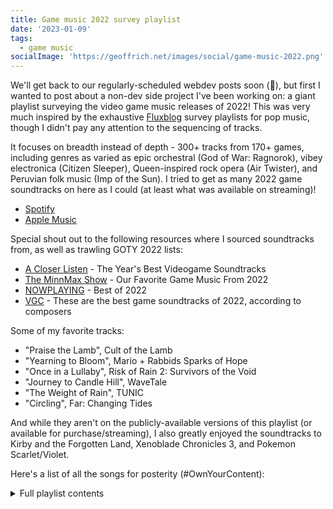 ```yaml
---
title: Game music 2022 survey playlist
date: '2023-01-09'
tags:
  - game music
socialImage: 'https://geoffrich.net/images/social/game-music-2022.png'
---
```


We'll get back to our regularly-scheduled webdev posts soon (🤞), but first I wanted to post about a non-dev side project I've been working on: a giant playlist surveying the video game music releases of 2022! This was very much inspired by the exhaustive [Fluxblog](http://www.fluxblog.org/) survey playlists for pop music, though I didn't pay any attention to the sequencing of tracks.

It focuses on breadth instead of depth - 300+ tracks from 170+ games, including genres as varied as epic orchestral (God of War: Ragnorok), vibey electronica (Citizen Sleeper), Queen-inspired rock opera (Air Twister), and Peruvian folk music (Imp of the Sun). I tried to get as many 2022 game soundtracks on here as I could (at least what was available on streaming)!

- [Spotify](https://open.spotify.com/playlist/61uaRcoGNX4ijkvTbM0auL)
- [Apple Music](https://music.apple.com/us/playlist/game-music-2022/pl.u-b3b8MBgtLWa9dY)

Special shout out to the following resources where I sourced soundtracks from, as well as trawling GOTY 2022 lists:

- [A Closer Listen](https://acloserlisten.com/2022/12/12/press-a-2022-the-years-best-videogame-soundtracks/) - The Year's Best Videogame Soundtracks
- [The MinnMax Show](https://www.youtube.com/watch?v=5xMNjXwRm54) - Our Favorite Game Music From 2022
- [NOWPLAYING](https://peterline6.substack.com/p/best-of-2022) - Best of 2022
- [VGC](https://www.videogameschronicle.com/features/these-are-the-best-game-soundtracks-of-2022-according-to-composers/) - These are the best game soundtracks of 2022, according to composers

Some of my favorite tracks:

- "Praise the Lamb", Cult of the Lamb
- "Yearning to Bloom", Mario + Rabbids Sparks of Hope
- "Once in a Lullaby", Risk of Rain 2: Survivors of the Void
- "Journey to Candle Hill", WaveTale
- "The Weight of Rain", TUNIC
- "Circling", Far: Changing Tides

And while they aren't on the publicly-available versions of this playlist (or available for purchase/streaming), I also greatly enjoyed the soundtracks to Kirby and the Forgotten Land, Xenoblade Chronicles 3, and Pokemon Scarlet/Violet.

Here's a list of all the songs for posterity (#OwnYourContent):

<details>
<summary>Full playlist contents</summary>
<div style="overflow: auto">

| Title                                                                                    | Artist                                                                                       | Album                                                                                       |
| ---------------------------------------------------------------------------------------- | -------------------------------------------------------------------------------------------- | ------------------------------------------------------------------------------------------- |
| Nostalgic Idol                                                                           | Keisuke Ito                                                                                  | Ai: The Somnium Files –Nirvana Initiative– (Complete Soundtrack)                            |
| Air Twister                                                                              | Valensia                                                                                     | Air Twister (Original Soundtrack)                                                           |
| Phantom Of The Opera 2022                                                                | Valensia                                                                                     | Air Twister (Original Soundtrack)                                                           |
| Charming Welcome                                                                         | Kevin Colombin                                                                               | AKA (Original Soundtrack)                                                                   |
| Tropical Whispering (Night)                                                              | Kevin Colombin                                                                               | AKA (Original Soundtrack)                                                                   |
| Anno Mutationem                                                                          | Vanguard Sound                                                                               | ANNO: Mutationem (Original Game Soundtrack) [Complete Edition]                              |
| Ephantom                                                                                 | Vanguard Sound                                                                               | ANNO: Mutationem (Original Game Soundtrack) [Complete Edition]                              |
| 8 Bit Almanac                                                                            | Kieron Pepper                                                                                | Arcade Paradise (Official Soundtrack)                                                       |
| Wipe Your Tears Away                                                                     | Kieron Pepper & Ben Pickersgill                                                              | Arcade Paradise (Official Soundtrack)                                                       |
| Shallow Breath                                                                           | Matthew Barnes                                                                               | As Dusk Falls (Original Soundtrack)                                                         |
| Assassin’s Creed Dawn of Ragnarök (Main Theme) [feat. Einar Selvik]                      | Stephanie Economou                                                                           | Assassin's Creed Valhalla: Dawn of Ragnarök (Original Game Soundtrack)                      |
| Stranger in a Strange Land                                                               | Stephanie Economou                                                                           | Assassin's Creed Valhalla: Dawn of Ragnarök (Original Game Soundtrack)                      |
| Golden Olive - Main Theme (feat. Asja Kadric)                                            | Weifan Chang                                                                                 | Asterigos: Curse of the Stars (Original Game Soundtrack)                                    |
| Challenge the Thunder                                                                    | Weifan Chang                                                                                 | Asterigos: Curse of the Stars (Original Game Soundtrack)                                    |
| Welcome to Beacon Pines                                                                  | Matt Meyer                                                                                   | Beacon Pines (Original Soundtrack)                                                          |
| Heart to Heart                                                                           | Matt Meyer                                                                                   | Beacon Pines (Original Soundtrack)                                                          |
| BLACKTAIL (feat. Zazula)                                                                 | Arkadiusz Reikowski                                                                          | BLACKTAIL (Original Game Soundtrack)                                                        |
| Wiosna (feat. Bart Pałyga)                                                               | Arkadiusz Reikowski                                                                          | BLACKTAIL (Original Game Soundtrack)                                                        |
| Drawing Blood                                                                            | Marskye                                                                                      | Boyfriend Dungeon: Secret Weapons (Original Game Soundtrack) - Single                       |
| Rainbow Six Siege European League Theme                                                  | The Toxic Avenger                                                                            | BREACH (Rainbow Six European League Music) - EP                                             |
| Modern Warfare II                                                                        | Sarah Schachner                                                                              | Call of Duty®: Modern Warfare II (Official Soundtrack)                                      |
| Welcome to Las Almas                                                                     | Sarah Schachner                                                                              | Call of Duty®: Modern Warfare II (Official Soundtrack)                                      |
| Prelude (feat. Stephen Gutman & Thomas Gould)                                            | Andrea Boccadoro                                                                             | Card Shark (Original Soundtrack)                                                            |
| Ambush                                                                                   | Andrea Boccadoro                                                                             | Card Shark (Original Soundtrack)                                                            |
| The Singer                                                                               | Orkesta Mendoza                                                                              | Cartel Tycoon (Original Game Soundtrack)                                                    |
| Paraíso Apocalipsis                                                                      | Chico Unicornio                                                                              | Cartel Tycoon (Original Game Soundtrack)                                                    |
| Main Theme of Chained Echoes                                                             | Eddie Marianukroh                                                                            | Chained Echoes (Original Game Soundtrack)                                                   |
| The Dancing City of Farnsport                                                            | Eddie Marianukroh                                                                            | Chained Echoes (Original Game Soundtrack)                                                   |
| Never Forget Our Promise                                                                 | Eddie Marianukroh                                                                            | Chained Echoes (Original Game Soundtrack)                                                   |
| Density                                                                                  | Amos Roddy                                                                                   | Citizen Sleeper (Original Game Soundtrack)                                                  |
| Coalesce                                                                                 | Amos Roddy                                                                                   | Citizen Sleeper (Original Game Soundtrack)                                                  |
| Possible Futures                                                                         | Amos Roddy                                                                                   | Citizen Sleeper (Original Game Soundtrack)                                                  |
| The Only Road                                                                            | Frosty River                                                                                 | Clayton - A Song of Greed (Cave Digger 2 Official Soundtrack)                               |
| The Valley Bleeds Gold                                                                   | Mantella                                                                                     | Clayton - A Song of Greed (Cave Digger 2 Official Soundtrack)                               |
| Cobra Kai / Dojos Rising                                                                 | Leo Birenberg, Zach Robinson, Dan Light & Ramiro Rodriguez Zamarripa                         | Cobra Kai 2: Dojos Rising (Original Game Soundtrack)                                        |
| [INSIGHT THEORY] -Home Screen: Sherlock-                                                 | CRIMESIGHT SOUND TEAM                                                                        | CRIMESIGHT ORIGINAL SOUNDTRACK SELECTION                                                    |
| Praise the Lamb                                                                          | River Boy                                                                                    | Cult of the Lamb (Original Soundtrack)                                                      |
| Start a Cult                                                                             | River Boy                                                                                    | Cult of the Lamb (Original Soundtrack)                                                      |
| Unstoppable                                                                              | Jason Smith                                                                                  | Cultic (Original Game Soundtrack)                                                           |
| The World Asunder                                                                        | Jason Smith                                                                                  | Cultic (Original Game Soundtrack)                                                           |
| The Delicious Last Course                                                                | Kristofer Maddigan                                                                           | Cuphead - The Delicious Last Course (Original Soundtrack)                                   |
| Snow Cult Scuffle                                                                        | Kristofer Maddigan                                                                           | Cuphead - The Delicious Last Course (Original Soundtrack)                                   |
| A Fore-tuitous Meeting                                                                   | Mark Sparling                                                                                | Cursed To Golf (Original Soundtrack)                                                        |
| Rip                                                                                      | Mark Sparling                                                                                | Cursed To Golf (Original Soundtrack)                                                        |
| Through the Brambles and Briar                                                           | Cris Velasco                                                                                 | Dauntless, Vol. 3 (Official Game Soundtrack)                                                |
| Not Today, Satan                                                                         | Chipzel                                                                                      | Dicey Dungeons: Reunion                                                                     |
| No Thoughts, Only Dice                                                                   | Chipzel                                                                                      | Dicey Dungeons: Reunion                                                                     |
| In the City (feat. Anyar 暗鸦)                                                           | XHz Official                                                                                 | Dislyte - Grandis Vibes                                                                     |
| Competition                                                                              | Bae Hyuk                                                                                     | DNF Duel : Who's Next (Original Game Soundtrack)                                            |
| The Rival                                                                                | Bae Hyuk & Lee Jaekwang                                                                      | DNF Duel : Who's Next (Original Game Soundtrack)                                            |
| Towersworn Stronghold                                                                    | Seltzki                                                                                      | Doko Roko (Original Game Soundtrack)                                                        |
| The Crow                                                                                 | Seltzki                                                                                      | Doko Roko (Original Game Soundtrack)                                                        |
| Ancient Artifact                                                                         | Cameron Paxton                                                                               | Dome Keeper, Vol. 1: The Engineer (Original Soundtrack)                                     |
| Delving                                                                                  | Cameron Paxton                                                                               | Dome Keeper, Vol. 1: The Engineer (Original Soundtrack)                                     |
| Ayla & Falafel                                                                           | Fearofdark                                                                                   | Dr Kobushi's Labyrinthine Laboratory (Original Soundtrack)                                  |
| A Lab in Ruin                                                                            | Fearofdark                                                                                   | Dr Kobushi's Labyrinthine Laboratory (Original Soundtrack)                                  |
| Dwarf Fortress (Main Theme)                                                              | Dabu & Simon Swerwer                                                                         | Dwarf Fortress (Original Game Soundtrack)                                                   |
| First Year                                                                               | Dabu                                                                                         | Dwarf Fortress (Original Game Soundtrack)                                                   |
| Empowering Yourself (feat. London Contemporary Orchestra)                                | Olivier Deriviere                                                                            | Dying Light 2 Stay Human (Original Game Soundtrack)                                         |
| Leyndell, Royal Capital                                                                  | Yuka Kitamura                                                                                | Elden Ring (Original Soundtrack)                                                            |
| Regal Ancestor Spirit                                                                    | Yuka Kitamura                                                                                | Elden Ring (Original Soundtrack)                                                            |
| Starscourge Radahn                                                                       | Shoi Miyazawa                                                                                | Elden Ring (Original Soundtrack)                                                            |
| Rennala, Queen of the Full Moon                                                          | Yuka Kitamura                                                                                | Elden Ring (Original Soundtrack)                                                            |
| Elegy of the Sea (Original Game Soundtrack)                                              | Sea of Thieves                                                                               | Elegy of the Sea (Original Game Soundtrack) - Single                                        |
| Circling                                                                                 | Joel Schoch                                                                                  | Far: Changing Tides                                                                         |
| Travel                                                                                   | Joel Schoch                                                                                  | Far: Changing Tides                                                                         |
| Rough Sea                                                                                | Joel Schoch                                                                                  | Far: Changing Tides                                                                         |
| Fired Up                                                                                 | XeroKat                                                                                      | Fired (Original Game Soundtrack)                                                            |
| Test F1r37                                                                               | XeroKat                                                                                      | Fired (Original Game Soundtrack)                                                            |
| First Snow                                                                               | Corentin Brasart                                                                             | Flat Eye (Original Video Game Soundtrack)                                                   |
| The Infinite Influx of Information                                                       | Corentin Brasart                                                                             | Flat Eye (Original Video Game Soundtrack)                                                   |
| Disco DNA                                                                                | Fred Falke                                                                                   | Flippin Misfits (Original Game Soundtrack)                                                  |
| We've Got A Winner                                                                       | Fred Falke                                                                                   | Flippin Misfits (Original Game Soundtrack)                                                  |
| The Next Day                                                                             | Vile Monarch, Michał Dąbrowski & Paweł Wawrzeńczyk                                           | Floodland Part 1 (Original Game Soundtrack)                                                 |
| Together We Grow                                                                         | Vile Monarch & Piotr Musial                                                                  | Floodland Part 1 (Original Game Soundtrack)                                                 |
| Little Earth (Day)                                                                       | Mark Sparling                                                                                | Flying Neko Delivery (Original Soundtrack)                                                  |
| Aether Canyon (Night)                                                                    | Mark Sparling                                                                                | Flying Neko Delivery (Original Soundtrack)                                                  |
| Welcome to Foretales                                                                     | Christophe Héral                                                                             | Foretales (Original Game Soundtrack)                                                        |
| Land of the Gods (feat. Raphaël Joffres)                                                 | Christophe Héral                                                                             | Foretales (Original Game Soundtrack)                                                        |
| A Quiet Spring Day (Side A)                                                              | Josie Brechner                                                                               | Freshly Frosted a-Sides (Original Game Soundtrack)                                          |
| Cozy Autumn (Side A)                                                                     | Josie Brechner                                                                               | Freshly Frosted a-Sides (Original Game Soundtrack)                                          |
| Floating World Under the Moonlight                                                       | HOYO-MiX                                                                                     | Genshin Impact - Footprints of the Traveler (Original Game Soundtrack)                      |
| Hustle and Bustle of Ormos                                                               | HOYO-MiX                                                                                     | Genshin Impact - Forest of Jnana and Vidya (Original Game Soundtrack)                       |
| Hope or Nostalgia                                                                        | HOYO-MiX                                                                                     | Genshin Impact - Islands of the Lost and Forgotten (Original Game Soundtrack)               |
| Under the Sun                                                                            | HOYO-MiX                                                                                     | Genshin Impact - The Shimmering Voyage, Vol. 2 (Original Game Soundtrack)                   |
| Ghost Song                                                                               | Grant Graham                                                                                 | Ghost Song (Original Game Soundtrack)                                                       |
| Big Bot                                                                                  | Grant Graham                                                                                 | Ghost Song (Original Game Soundtrack)                                                       |
| Ghostwire:Tokyo                                                                          | Masatoshi Yanagi                                                                             | Ghostwire Tokyo (Original Game Soundtrack)                                                  |
| New Dawn                                                                                 | scntfc                                                                                       | Gibbon: Beyond the Trees                                                                    |
| Liberation                                                                               | scntfc                                                                                       | Gibbon: Beyond the Trees                                                                    |
| God of War Ragnarök (feat. Eivør)                                                        | Bear McCreary                                                                                | God of War Ragnarök (Original Soundtrack)                                                   |
| A Son's Path                                                                             | Bear McCreary                                                                                | God of War Ragnarök (Original Soundtrack)                                                   |
| The All-Father                                                                           | Bear McCreary                                                                                | God of War Ragnarök (Original Soundtrack)                                                   |
| Gotham Knights - Main Title Theme                                                        | The Flight & Gotham Knights                                                                  | Gotham Knights (Original Video Game Soundtrack)                                             |
| Harley Quinn - Light the Candles                                                         | The Flight & Gotham Knights                                                                  | Gotham Knights (Original Video Game Soundtrack)                                             |
| Upper Grasslands Night                                                                   | Finishing Move Inc.                                                                          | Grounded - Year 2 (Original Game Soundtrack)                                                |
| Fight of the Orchid                                                                      | Finishing Move Inc.                                                                          | Grounded - Year 2 (Original Game Soundtrack)                                                |
| End of Dragons (feat. Maclaine Diemer)                                                   | Arenanet                                                                                     | Guild Wars 2: End of Dragons Original Soundtrack Part I                                     |
| Along the Shing Jea Shoreline (feat. Maclaine Diemer)                                    | Arenanet                                                                                     | Guild Wars 2: End of Dragons Original Soundtrack Part I                                     |
| Highway Chaos (STAGE1)                                                                   | Exemia                                                                                       | GUNVEIN (Original Game Soundtrack)                                                          |
| Desert Destruction (STAGE 2)                                                             | Exemia                                                                                       | GUNVEIN (Original Game Soundtrack)                                                          |
| Das Spligen                                                                              | Michele Postpischl                                                                           | Hell Is Others (Original Videogame Soundtrack)                                              |
| The Awaiting                                                                             | Michele Postpischl                                                                           | Hell Is Others (Original Videogame Soundtrack)                                              |
| HEROish Main Theme                                                                       | Sunblink & Phill Boucher                                                                     | HEROish (Original Video Game Soundtrack)                                                    |
| Cursed Lands                                                                             | Sunblink & Phill Boucher                                                                     | HEROish (Original Video Game Soundtrack)                                                    |
| Whatever Comes (feat. Julie Elven & Melissa R. Kaplan)                                   | Oleksa Lozowchuk                                                                             | Horizon Forbidden West (Original Soundtrack)                                                |
| Aloy's Theme - Forbidden West (feat. Julie Elven)                                        | Joris de Man                                                                                 | Horizon Forbidden West (Original Soundtrack)                                                |
| Exocolonist Theme Redux                                                                  | A Shell In The Pit                                                                           | I Was a Teenage Exocolonist (Original Soundtrack)                                           |
| Quiet                                                                                    | C418                                                                                         | I Was a Teenage Exocolonist (Original Soundtrack)                                           |
| Immortality - Opening                                                                    | Nainita Desai                                                                                | Immortality (Original Soundtrack to the Interactive Trilogy)                                |
| Religion                                                                                 | Nainita Desai                                                                                | Immortality (Original Soundtrack to the Interactive Trilogy)                                |
| Overture                                                                                 | Jose Varon                                                                                   | Imp of the Sun (Original Soundtrack)                                                        |
| Mountains Ruins                                                                          | Jose Varon                                                                                   | Imp of the Sun (Original Soundtrack)                                                        |
| Ensorcelled by Bloodshed                                                                 | Catton Arthur                                                                                | Impaler (Original Soundtrack) - EP                                                          |
| Shooting Star Overdrive                                                                  | Turbo                                                                                        | Inertial Drift: Twilight Rivals Edition Eurobeat Soundtrack                                 |
| ITORAH Main Title                                                                        | Filippo Beck Peccoz                                                                          | ITORAH a-Side (Original Game Soundtrack)                                                    |
| Nahu Fields                                                                              | Filippo Beck Peccoz                                                                          | ITORAH a-Side (Original Game Soundtrack)                                                    |
| Vanir’s Legacy                                                                           | Guillaume David                                                                              | IXION (Original Soundtrack)                                                                 |
| No Turning Back                                                                          | Guillaume David                                                                              | IXION (Original Soundtrack)                                                                 |
| Sakura Hills                                                                             | Sebastien Romero                                                                             | Jitsu Squad (Original Soundtrack)                                                           |
| Castle Hellstorm                                                                         | Sebastien Romero                                                                             | Jitsu Squad (Original Soundtrack)                                                           |
| K'Sante, The Pride of Nazumah (Champion Theme)                                           | League of Legends                                                                            | K'Sante, The Pride of Nazumah (Champion Theme) - Single                                     |
| The Neon Riverside                                                                       | Magic: The Gathering, Zac Zinger & insaneintherainmusic                                      | Kamigawa: Neon Dynasty (Official Soundtrack)                                                |
| Beneath Worlds                                                                           | Theophany                                                                                    | Kena: Bridge of Spirits, Vol. 1 (Original Game Soundtrack)                                  |
| Abandoned Village                                                                        | Theophany                                                                                    | Kena: Bridge of Spirits, Vol. 1 (Original Game Soundtrack)                                  |
| Fictitious or Real (Team Sacred Treasures)                                               | SNK SOUND TEAM                                                                               | THE KING OF FIGHTERS XV (Original Sound Track)                                              |
| Ride the Big Wave! (Team Fatal Fury)                                                     | SNK SOUND TEAM                                                                               | THE KING OF FIGHTERS XV (Original Sound Track)                                              |
| Eikthyrnir (Extended)                                                                    | Kalandra                                                                                     | Kingdom Two Crowns: Norse Lands Soundtrack (Extended)                                       |
| Helheim (Extended)                                                                       | Kalandra                                                                                     | Kingdom Two Crowns: Norse Lands Soundtrack (Extended)                                       |
| Welcome Back, Kirby                                                                      | Hirokazu Ando                                                                                | Kirby and the Forgotten Land Original Soundtrack                                            |
| The Battle of Blizzard Bridge                                                            | Hirokazu Ando                                                                                | Kirby and the Forgotten Land Original Soundtrack                                            |
| Forgo's Treasures                                                                        | Hirokazu Ando                                                                                | Kirby and the Forgotten Land Original Soundtrack                                            |
| The Battle of the Broken Sky                                                             | Damian Sanchez                                                                               | The Knight Witch (Original Game Soundtrack)                                                 |
| Forge Fields                                                                             | Damian Sanchez                                                                               | The Knight Witch (Original Game Soundtrack)                                                 |
| Festival Grounds                                                                         | TiceTunes                                                                                    | Kynseed (Music from the Early Access version of the game)                                   |
| Mosswhisper Ruins                                                                        | TiceTunes                                                                                    | Kynseed (Music from the Early Access version of the game)                                   |
| Sawayama Solitaire                                                                       | Matthew S Burns                                                                              | Last Call BBS (Original Soundtrack)                                                         |
| Cursed Knowledge                                                                         | Matthew S Burns                                                                              | Last Call BBS (Original Soundtrack)                                                         |
| The Last Clockwinder                                                                     | Joel Corelitz                                                                                | The Last Clockwinder (Original Soundtrack)                                                  |
| Gardeners: Luftapples                                                                    | Joel Corelitz                                                                                | The Last Clockwinder (Original Soundtrack)                                                  |
| In the Dawn                                                                              | Falcom Sound Team jdk                                                                        | The Legend of Heroes: Kuro No Kiseki Original Soundtrack                                    |
| Wild Beat                                                                                | Falcom Sound Team jdk                                                                        | The Legend of Heroes: Kuro No Kiseki Original Soundtrack                                    |
| Resonance of Ray                                                                         | Falcom Sound Team jdk                                                                        | The Legend of Heroes: Kuro No Kiseki Original Soundtrack                                    |
| Lord Winklebottom Investigates                                                           | Gustavo Coutinho                                                                             | Lord Winklebottom Investigates (Original Game Soundtrack)                                   |
| Looking for Clues                                                                        | Gustavo Coutinho                                                                             | Lord Winklebottom Investigates (Original Game Soundtrack)                                   |
| Lambs in the Meadow                                                                      | Adam Bow                                                                                     | Lords and Villeins (Original Game Soundtrack)                                               |
| Yellow Trees                                                                             | Adam Bow                                                                                     | Lords and Villeins (Original Game Soundtrack)                                               |
| Lunistice                                                                                | Knasibas                                                                                     | Lunistice (Original Game Soundtrack)                                                        |
| Forest (Melancholy)                                                                      | Knasibas                                                                                     | Lunistice (Original Game Soundtrack)                                                        |
| Yearning to Bloom                                                                        | Yoko Shimomura                                                                               | Mario + Rabbids Sparks of Hope (Original Game Soundtrack)                                   |
| Fuzzy and Fleeting                                                                       | Yoko Shimomura                                                                               | Mario + Rabbids Sparks of Hope (Original Game Soundtrack)                                   |
| Desolate Beauty                                                                          | Gareth Coker                                                                                 | Mario + Rabbids Sparks of Hope (Original Game Soundtrack)                                   |
| Bizarre Bazaar                                                                           | Richard Jacques                                                                              | Marvel's Guardians of the Galaxy: Welcome to Knowhere (Original Video Game Soundtrack) - EP |
| Origins                                                                                  | Tim Wynn                                                                                     | Marvel's Midnight Suns (Original Video Game Soundtrack)                                     |
| Discordance                                                                              | Danimal Cannon                                                                               | Massive - Single                                                                            |
| Shopping                                                                                 | Half Asleep Games & Filippo Vicarelli                                                        | Melatonin (Original Game Soundtrack)                                                        |
| Past                                                                                     | Half Asleep Games                                                                            | Melatonin (Original Game Soundtrack)                                                        |
| I'm There Too                                                                            | Joel Corelitz, e.hillman & Imogen                                                            | A Memoir Blue (Original Soundtrack)                                                         |
| Hands Held in Hearts (Reprise)                                                           | Joel Corelitz, e.hillman & Imogen                                                            | A Memoir Blue (Original Soundtrack)                                                         |
| Red Eyes                                                                                 | Noisecream                                                                                   | Midnight Fight Express (Original Game Soundtrack), Pt. 1                                    |
| Shadow of Light                                                                          | Noisecream                                                                                   | Midnight Fight Express (Original Game Soundtrack), Pt. 1                                    |
| Aerie                                                                                    | Lena Raine                                                                                   | Minecraft: The Wild Update (Original Game Soundtrack) - EP                                  |
| We Remember You                                                                          | Jason Graves                                                                                 | Moss: Book II (Original Game Soundtrack)                                                    |
| When One Door Shuts                                                                      | Jason Graves                                                                                 | Moss: Book II (Original Game Soundtrack)                                                    |
| Daydream                                                                                 | Stephen Barton & MultiVersus                                                                 | MultiVersus (Original Video Game Soundtrack)                                                |
| Get Ready to Fight! (Character Select)                                                   | Gordy Haab & MultiVersus                                                                     | MultiVersus (Original Video Game Soundtrack)                                                |
| Head in the Clouds                                                                       | Charles Bardin & Valentin Ducloux                                                            | A Musical Story                                                                             |
| Love at First Sight                                                                      | Charles Bardin & Valentin Ducloux                                                            | A Musical Story                                                                             |
| Jupiter                                                                                  | Brodinski                                                                                    | Need for Speed: Unbound (Original Soundtrack)                                               |
| Cybercrime                                                                               | Brodinski                                                                                    | Need for Speed: Unbound (Original Soundtrack)                                               |
| Glass Ocean                                                                              | Machine Girl                                                                                 | Neon White Soundtrack, Pt. 1 (the Wicked Heart)                                             |
| House of Cards                                                                           | Machine Girl                                                                                 | Neon White Soundtrack, Pt. 1 (the Wicked Heart)                                             |
| Lucid Mayhem                                                                             | Andrew Hulshult                                                                              | Nightmare Reaper (Original Game Soundtrack)                                                 |
| Nilah, the Joy Unbound (Champion Theme)                                                  | League of Legends                                                                            | Nilah, the Joy Unbound - Single                                                             |
| Closed Circuit Television                                                                | LudoWic                                                                                      | Nitro Kid (Original Soundtrack, LudoWic) - EP                                               |
| Legendary Dungeons                                                                       | Jim Guthrie                                                                                  | Nobody Saves the World (Original Game Soundtrack)                                           |
| Road to the Shards                                                                       | Jim Guthrie                                                                                  | Nobody Saves the World (Original Game Soundtrack)                                           |
| Chex2Cash                                                                                | Andy G                                                                                       | NORCO Original Soundtrack                                                                   |
| Head in the Lake                                                                         | Gewgawly I                                                                                   | NORCO Original Soundtrack                                                                   |
| New Here & Feeling at Home                                                               | Jennifur                                                                                     | Nowhere, Now Here (music made for the game Shredders)                                       |
| To the One I Used to be                                                                  | Jennifur                                                                                     | Nowhere, Now Here (music made for the game Shredders)                                       |
| Nightfall                                                                                | Thomas J. Peters                                                                             | Numina (Original Video Game Soundtrack)                                                     |
| Alyuin ~the Return Home~                                                                 | Thomas J. Peters                                                                             | Numina (Original Video Game Soundtrack)                                                     |
| Rule the World (feat. Budapest Film Orchestra)                                           | Håkan Glänte                                                                                 | Original Soundtrack of Victoria 3                                                           |
| British Soil (feat. Budapest Film Orchestra)                                             | Håkan Glänte                                                                                 | Original Soundtrack of Victoria 3                                                           |
| Wild Whispering Forest                                                                   | Kimmo Savilampi                                                                              | The Outbound Ghost (The Original Soundtrack)                                                |
| In the Horizon (feat. Gregory Orosz)                                                     | Kimmo Savilampi                                                                              | The Outbound Ghost (The Original Soundtrack)                                                |
| Level 1 (2 Dimensions)                                                                   | Victor Butzelaar                                                                             | The Past Within (Original Game Soundtrack)                                                  |
| Patrick's Parabox                                                                        | Priscilla Snow                                                                               | Patrick's Parabox (Original Soundtrack)                                                     |
| Transfer                                                                                 | Priscilla Snow                                                                               | Patrick's Parabox (Original Soundtrack)                                                     |
| The High Courts                                                                          | Adam Al-Sawad                                                                                | The Pegasus Expedition (Original Game Soundtrack)                                           |
| Await the Stars                                                                          | Adam Al-Sawad                                                                                | The Pegasus Expedition (Original Game Soundtrack)                                           |
| City of Reason                                                                           | Alkemie                                                                                      | Pentiment (Original Soundtrack)                                                             |
| Out of the Shadows                                                                       | Alkemie                                                                                      | Pentiment (Original Soundtrack)                                                             |
| Perfect Tides                                                                            | Daniel Kobylarz                                                                              | Perfect Tides (Original Game Soundtrack)                                                    |
| New Reunion                                                                              | Daniel Kobylarz                                                                              | Perfect Tides (Original Game Soundtrack)                                                    |
| Pitstop in Purgatory                                                                     | Tymedust                                                                                     | Pitstop in Purgatory (Original Game Soundtrack)                                             |
| My Face in the Sand                                                                      | Tymedust                                                                                     | Pitstop in Purgatory (Original Game Soundtrack)                                             |
| A Plague Tale Requiem (feat. Estonian Philharmonic Chamber Choir & Eric-Maria Couturier) | Olivier Deriviere                                                                            | A Plague Tale: Requiem (Original Soundtrack)                                                |
| The Dream (feat. Estonian Philharmonic Chamber Choir & Eric-Maria Couturier)             | Olivier Deriviere                                                                            | A Plague Tale: Requiem (Original Soundtrack)                                                |
| The Friendly Lucas (feat. Giani Caserotto)                                               | Olivier Deriviere                                                                            | A Plague Tale: Requiem (Original Soundtrack)                                                |
| Lobby                                                                                    | Calum Bowen                                                                                  | Poinpy (Original Game Soundtrack)                                                           |
| Bubbly Waterway                                                                          | Calum Bowen                                                                                  | Poinpy (Original Game Soundtrack)                                                           |
| East Province (Walking)                                                                  | GAME FREAK                                                                                   | Pokémon Scarlet & Pokémon Violet                                                            |
| Battle! (Tera Raid)                                                                      | GAME FREAK                                                                                   | Pokémon Scarlet & Pokémon Violet                                                            |
| Final Battle! (Nemona)                                                                   | GAME FREAK                                                                                   | Pokémon Scarlet & Pokémon Violet                                                            |
| Area Zero                                                                                | GAME FREAK                                                                                   | Pokémon Scarlet & Pokémon Violet                                                            |
| Roxanne's Invitation (feat. Patti Rudisill)                                              | Greg Nicolett                                                                                | Potionomics (Original Game Soundtrack)                                                      |
| Muktuk's Calling                                                                         | Greg Nicolett                                                                                | Potionomics (Original Game Soundtrack)                                                      |
| Cripsy                                                                                   | ThorHighHeels                                                                                | Producer 2021 (Original Game Soundtrack)                                                    |
| The Quarry Main Theme                                                                    | Ian Livingstone                                                                              | The Quarry (Original Soundtrack)                                                            |
| Beautiful Evening                                                                        | Ian Livingstone                                                                              | The Quarry (Original Soundtrack)                                                            |
| Assault on Valor                                                                         | Chase Bethea                                                                                 | Questlike: Pocket Original Soundtrack - EP                                                  |
| Stage Y3.0: Geirrod Fortress Strategic War                                               | Granzella                                                                                    | R-Type Final 2 Homage Stage Soundtrack, Vol. 2                                              |
| Stage Y6.0: Pluto Outer Base Glitnir Strategic War                                       | Granzella                                                                                    | R-Type Final 2 Homage Stage Soundtrack, Vol. 2                                              |
| Unsung Hero                                                                              | Alberto Martino                                                                              | Reaper's March (Original Game Soundtrack)                                                   |
| Guardians of the Forest                                                                  | Alberto Martino                                                                              | Reaper's March (Original Game Soundtrack)                                                   |
| Depths of Hell                                                                           | Zardonic                                                                                     | Redout 2 (Original Game Soundtrack)                                                         |
| Gaijin's Prooving                                                                        | Leonardo Mazzella                                                                            | Redout 2 (Original Game Soundtrack)                                                         |
| Once in a Lullaby (feat. Kalliopi Mitropoulou & Christos Tsogias-Razakov)                | Chris Christodoulou                                                                          | Risk of Rain 2: Survivors of the Void                                                       |
| They Might as Well Be Dead                                                               | Chris Christodoulou                                                                          | Risk of Rain 2: Survivors of the Void                                                       |
| Throw Some Shade                                                                         | Megan McDuffee                                                                               | River City Girls 2 (Original Game Soundtrack)                                               |
| Feel the Heat (feat. Matthew Lister)                                                     | Megan McDuffee                                                                               | River City Girls 2 (Original Game Soundtrack)                                               |
| Roadwarden                                                                               | Nick Roder                                                                                   | Roadwarden                                                                                  |
| Citadel Agartha (feat. Gordon Mcgladdery)                                                | Tettix                                                                                       | Rogue Legacy 2 (Original Soundtrack)                                                        |
| Shifting Halls                                                                           | A Shell In The Pit                                                                           | Rogue Legacy 2 (Original Soundtrack)                                                        |
| Echo Basin                                                                               | Electric Dragon                                                                              | Rollerdrome (Original Soundtrack)                                                           |
| To the Death                                                                             | Electric Dragon                                                                              | Rollerdrome (Original Soundtrack)                                                           |
| Fast As You Can                                                                          | Thomas Barrandon                                                                             | RUN : The world in-between (Original Soundtrack)                                            |
| Memories                                                                                 | Thomas Barrandon                                                                             | RUN : The world in-between (Original Soundtrack)                                            |
| Here for a Bad Time                                                                      | ZaKKu                                                                                        | Rungore: Beginner Experience Original Soundtrack                                            |
| The Citadel                                                                              | Fat Bard                                                                                     | Runner (Original Game Soundtrack)                                                           |
| Daedalus                                                                                 | Fat Bard                                                                                     | Runner (Original Game Soundtrack)                                                           |
| Saints Row (Main Theme)                                                                  | Malcolm Kirby Jr.                                                                            | Saints Row (Main Theme) - Single                                                            |
| For Every Three, One to the Gods                                                         | Maclaine Diemer                                                                              | Salt and Sacrifice (Original Video Game Soundtrack)                                         |
| Elder Copse                                                                              | Maclaine Diemer                                                                              | Salt and Sacrifice (Original Video Game Soundtrack)                                         |
| Flink                                                                                    | Moonsailor                                                                                   | SCHiM - EP                                                                                  |
| The Last Sunset                                                                          | Punch Deck                                                                                   | Sector's Edge: Volume II (Original Game Soundtrack)                                         |
| Prepare to Engage                                                                        | Punch Deck                                                                                   | Sector's Edge: Volume II (Original Game Soundtrack)                                         |
| Pulse of Sephonie Island                                                                 | Melos Han-Tani                                                                               | Sephonie (Original Game Soundtrack)                                                         |
| Canopy of Verdant and Sandstones                                                         | Melos Han-Tani                                                                               | Sephonie (Original Game Soundtrack)                                                         |
| The Strange Land                                                                         | Light Return                                                                                 | The Serpent Rogue (Original Soundtrack)                                                     |
| The Warden                                                                               | Light Return                                                                                 | The Serpent Rogue (Original Soundtrack)                                                     |
| Works and Ways Unseen                                                                    | Ryan Ike                                                                                     | Shadows over Loathing (Original Game Soundtrack)                                            |
| Terrence's Theme                                                                         | Ryan Ike                                                                                     | Shadows over Loathing (Original Game Soundtrack)                                            |
| The Great Lighthouse                                                                     | Philippe Grant                                                                               | Ship of Fools (Original Game Soundtrack)                                                    |
| Hail's Abode                                                                             | Philippe Grant                                                                               | Ship of Fools (Original Game Soundtrack)                                                    |
| Overground (Main)                                                                        | Jake Kaufman                                                                                 | Shovel Knight Dig (Original Soundtrack)                                                     |
| Thermal Vent (Secret Fountain)                                                           | Jake Kaufman                                                                                 | Shovel Knight Dig (Original Soundtrack)                                                     |
| Who Needs Honor (Drill Knight's Castle)                                                  | Jake Kaufman                                                                                 | Shovel Knight Dig (Original Soundtrack)                                                     |
| Lava Land                                                                                | Sam Webster                                                                                  | Skies of Chaos (Original Game Soundtrack)                                                   |
| Skyline (feat. Nick Nausbaum)                                                            | Sam Webster                                                                                  | Skies of Chaos (Original Game Soundtrack)                                                   |
| Dragon Dance                                                                             | Vincent Diamante                                                                             | Sky (Original Game Soundtrack) Vol. 4                                                       |
| Gentle Flight                                                                            | Vincent Diamante                                                                             | Sky (Original Game Soundtrack) Vol. 4                                                       |
| The Conservatory (Day)                                                                   | Harry Mack & Monomi Park                                                                     | Slime Rancher 2 (Original Game Soundtrack)                                                  |
| Starlight Strand (Relaxed)                                                               | Harry Mack & Monomi Park                                                                     | Slime Rancher 2 (Original Game Soundtrack)                                                  |
| Radio (Mossy Beat)                                                                       | Harry Mack & Monomi Park                                                                     | Slime Rancher 2 (Original Game Soundtrack)                                                  |
| Sliders On the Storm                                                                     | Snail Trail Inc.                                                                             | Snail Trail, Vol. 2 (Original Game Soundtrack)                                              |
| Song of TRIANGLE STRATEGY (feat. SARINA, Reina & MARU)                                   | Akira Senju                                                                                  | Song of TRIANGLE STRATEGY (feat. SARINA, REINA & MARU) - Single                             |
| I’m Here (feat. Merry Kirk-Holmes)                                                       | SEGA / Tomoya Ohtani                                                                         | Sonic Frontiers (Original Soundtrack Stillness & Motion)                                    |
| Cyber Space 1-2: Flowing                                                                 | SEGA / Tomoya Ohtani                                                                         | Sonic Frontiers (Original Soundtrack Stillness & Motion)                                    |
| Cyber Space 1-6: Go Back 2 Your Roots                                                    | SEGA / Kenji Mizuno                                                                          | Sonic Frontiers (Original Soundtrack Stillness & Motion)                                    |
| Ares Island: 5th Mvt.                                                                    | SEGA / Tomoya Ohtani                                                                         | Sonic Frontiers (Original Soundtrack Stillness & Motion)                                    |
| The Pride of Zarga                                                                       | Will Savino                                                                                  | Souldiers (Original Game Soundtrack)                                                        |
| Forest of Fyr                                                                            | Will Savino                                                                                  | Souldiers (Original Game Soundtrack)                                                        |
| Starthropod                                                                              | Professor Kliq                                                                               | SpiderHeck (Original Game Soundtrack)                                                       |
| Dead City                                                                                | Yann Van Der Cruyssen                                                                        | Stray (Original Soundtrack)                                                                 |
| The Notebooks                                                                            | Yann Van Der Cruyssen                                                                        | Stray (Original Soundtrack)                                                                 |
| Strongholds of the Sea (Original Game Soundtrack)                                        | Sea of Thieves                                                                               | Strongholds of the Sea (Original Game Soundtrack) - Single                                  |
| Super Bullet Break                                                                       | Fumitaka Amemiya                                                                             | Super Bullet Break (Original Soundtrack)                                                    |
| Memories of Home                                                                         | Fumitaka Amemiya                                                                             | Super Bullet Break (Original Soundtrack)                                                    |
| The Hymn Of Vaghen                                                                       | Inon Zur                                                                                     | Syberia: The World Before (Original Game Soundtrack)                                        |
| Kate Walker (The World Before Variation)                                                 | Inon Zur                                                                                     | Syberia: The World Before (Original Game Soundtrack)                                        |
| Jaw-Breaking News!                                                                       | Tee Lopes                                                                                    | Teenage Mutant Ninja Turtles: Shredder's Revenge (Original Game Soundtrack)                 |
| Panic in the Sky!                                                                        | Tee Lopes & Jonny Atma                                                                       | Teenage Mutant Ninja Turtles: Shredder's Revenge (Original Game Soundtrack)                 |
| We Ain't Came to Lose                                                                    | Raekwon & Ghostface Killah                                                                   | Teenage Mutant Ninja Turtles: Shredder's Revenge (Original Game Soundtrack)                 |
| Comet                                                                                    | yu-t                                                                                         | Temp Zero (Original Game Soundtrack)                                                        |
| Transient                                                                                | yu-t                                                                                         | Temp Zero (Original Game Soundtrack)                                                        |
| Tiny Tina’s Wonderlands Theme                                                            | Joshua Carro                                                                                 | Tiny Tina's Wonderlands (Original Soundtrack)                                               |
| Enter the Weepwild Dankness                                                              | Joshua Carro                                                                                 | Tiny Tina's Wonderlands (Original Soundtrack)                                               |
| Transidor Crossing                                                                       | Alexis Laugier                                                                               | Tinykin (Original Soundtrack)                                                               |
| Into the Pipe                                                                            | Alexis Laugier                                                                               | Tinykin (Original Soundtrack)                                                               |
| Countdown Theme                                                                          | Sascha Dikiciyan                                                                             | Tom Clancy's The Division 2: Countdown (Original Game Soundtrack)                           |
| Sakura Fubuki                                                                            | Yoko Honda                                                                                   | Trek to Yomi (Original Soundtrack)                                                          |
| Bodies Blowing in the Wind                                                               | Cody Matthew Johnson                                                                         | Trek to Yomi (Original Soundtrack)                                                          |
| The Weight of Rain                                                                       | Lifeformed & Janice Kwan                                                                     | TUNIC (Original Game Soundtrack)                                                            |
| Redwood Colonnade                                                                        | Lifeformed & Janice Kwan                                                                     | TUNIC (Original Game Soundtrack)                                                            |
| Ooze Control                                                                             | Lifeformed & Janice Kwan                                                                     | TUNIC (Original Game Soundtrack)                                                            |
| Overture (Main Theme)                                                                    | Matthijs Dierckx                                                                             | Unexplored 2 (The Best of the Original Soundtrack)                                          |
| Foresting                                                                                | Matthijs Dierckx                                                                             | Unexplored 2 (The Best of the Original Soundtrack)                                          |
| Porchstep (feat. King Killjoy, Austin M. & Huey Leone)                                   | ValiDate: Struggling Soundteams In Your Area                                                 | ValiDate, Vol. 1 (Original Game Soundtrack) [feat. King Killjoy, Austin M. & Huey Leone]    |
| Layabout (feat. King Killjoy, Austin M. & Huey Leone)                                    | ValiDate: Struggling Soundteams In Your Area                                                 | ValiDate, Vol. 1 (Original Game Soundtrack) [feat. King Killjoy, Austin M. & Huey Leone]    |
| Broken Mind                                                                              | Olivier Deriviere                                                                            | Vampire: The Masquerade – Swansong (Original Game Soundtrack)                               |
| Play with a Prey                                                                         | Olivier Deriviere                                                                            | Vampire: The Masquerade – Swansong (Original Game Soundtrack)                               |
| Welcome To The Arena                                                                     | Petr Knedlík                                                                                 | Vectro Blast: vol II (Original Game Soundtrack) - EP                                        |
| Chamber Militant                                                                         | Doyle W. Donehoo                                                                             | Warhammer 40,000: Chaos Gate - Daemonhunters                                                |
| The Reapers of the Bloom                                                                 | Doyle W. Donehoo                                                                             | Warhammer 40,000: Chaos Gate - Daemonhunters                                                |
| Darktide Main Theme                                                                      | Jesper Kyd                                                                                   | Warhammer 40,000: Darktide (Original Soundtrack)                                            |
| Disposal Unit (Imperium Mix)                                                             | Jesper Kyd                                                                                   | Warhammer 40,000: Darktide (Original Soundtrack)                                            |
| Enter the Night Orchard                                                                  | Joel Bille                                                                                   | WaveTale (Original Game Soundtrack)                                                         |
| Journey To Candle Hill                                                                   | Joel Bille                                                                                   | WaveTale (Original Game Soundtrack)                                                         |
| Fool's Gold                                                                              | OFK                                                                                          | We Are OFK - EP                                                                             |
| Forever                                                                                  | Total Mayhem Games                                                                           | We Were Here Forever (Original Game Soundtrack)                                             |
| Farewell                                                                                 | Total Mayhem Games                                                                           | We Were Here Forever (Original Game Soundtrack)                                             |
| Ghost Voices                                                                             | Weird Wolves, Ava Gore & Raphael Colantonio                                                  | Weird West (Original Soundtrack)                                                            |
| Overdrive (Weird Mix)                                                                    | Weird Wolves                                                                                 | Weird West (Original Soundtrack)                                                            |
| Summit Swing                                                                             | James Renna                                                                                  | Wizardchess - Single                                                                        |
| Rain City                                                                                | Isadora Penna                                                                                | Wolfstride (Original Game Soundtrack)                                                       |
| Battle Theme                                                                             | Isadora Penna                                                                                | Wolfstride (Original Game Soundtrack)                                                       |
| The Dragon's Hoard                                                                       | David Arkenstone & Jake Lefkowitz                                                            | World of Warcraft: Dragonflight                                                             |
| Keves Colony                                                                             | Yasunori Mitsuda, ACE (TOMOri Kudo, CHiCO), Kenji Hiramatsu, Manami Kiyota, Mariam Abounnasr | Xenoblade Chronicles 3                                                                      |
| Erythia Sea                                                                              | Yasunori Mitsuda, ACE (TOMOri Kudo, CHiCO), Kenji Hiramatsu, Manami Kiyota, Mariam Abounnasr | Xenoblade Chronicles 3                                                                      |
| Keves Battle                                                                             | Yasunori Mitsuda, ACE (TOMOri Kudo, CHiCO), Kenji Hiramatsu, Manami Kiyota, Mariam Abounnasr | Xenoblade Chronicles 3                                                                      |
| The Weight of Life                                                                       | Yasunori Mitsuda, ACE (TOMOri Kudo, CHiCO), Kenji Hiramatsu, Manami Kiyota, Mariam Abounnasr | Xenoblade Chronicles 3                                                                      |
| Fast and Frosty                                                                          | Muuutsch                                                                                     | You Suck At Parking (Original Video Game Soundtrack)                                        |
| 果てなく続く紺碧の先を眺めて                                                             | 堀諭史                                                                                       | モンスターハンターライズ:サンブレイク オリジナル・サウンドトラック                          |
| 終わりなき迷路/樹海:Sunbreak ver.                                                        | 鈴木まり香                                                                                   | モンスターハンターライズ:サンブレイク オリジナル・サウンドトラック                          |

</div>
</details>
